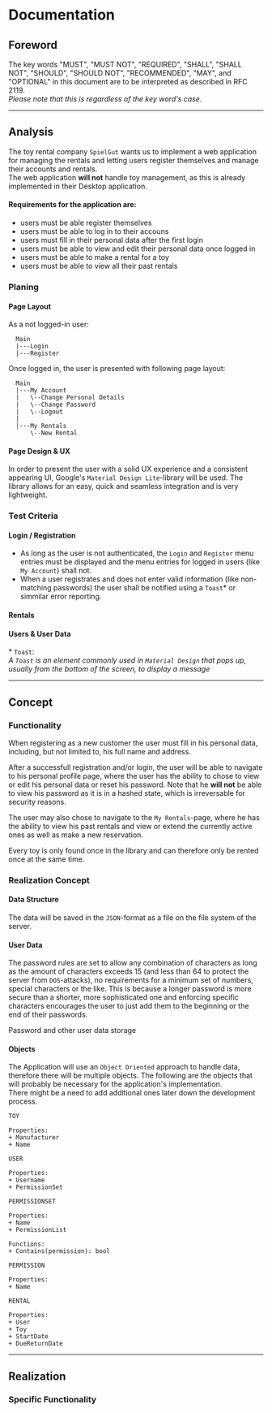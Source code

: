 # Documentation

## Foreword

The key words "MUST", "MUST NOT", "REQUIRED", "SHALL", "SHALL
NOT", "SHOULD", "SHOULD NOT", "RECOMMENDED",  "MAY", and
"OPTIONAL" in this document are to be interpreted as described in
RFC 2119.  
*Please note that this is regardless of the key word's case.*  


******
## Analysis

The toy rental company `SpielGut` wants us to implement a web application for managing
the rentals and letting users register themselves and manage their accounts and rentals.  
The web application **will not** handle toy management, as this is already implemented in their
Desktop application.  

#### Requirements for the application are:
 * users must be able register themselves
 * users must be able to log in to their accouns
 * users must fill in their personal data after the first login
 * users must be able to view and edit their personal data once logged in
 * users must be able to make a rental for a toy
 * users must be able to view all their past rentals


### Planing

#### Page Layout

As a not logged-in user:  

```
  Main
  |---Login
  |---Register
```

Once logged in, the user is presented with following page layout:  

```
  Main
  |---My Account
  |   \--Change Personal Details
  |   \--Change Password
  |   \--Logout
  |
  |---My Rentals
      \--New Rental
```

#### Page Design & UX

In order to present the user with a solid UX experience
and a consistent appearing UI, Google's `Material Design Lite`-library will
be used.
The library allows for an easy, quick and seamless integration and
is very lightweight.  
<!-- TODO -->

### Test Criteria

#### Login / Registration

 * As long as the user is not authenticated, the `Login` and `Register` menu entries must be displayed and the menu entries for logged in users (like `My Account`) shall not.  
 * When a user registrates and does not enter valid information (like non-matching passwords) the user shall be notified using a `Toast`\* or simmilar error reporting.  

#### Rentals
#### Users & User Data

<!-- TODO -->

\* `Toast`:  
*A `Toast` is an element commonly used in `Material Design` that pops up, usually from the bottom of the screen, to display a message*  

******
## Concept

### Functionality

When registering as a new customer the user must fill in his
personal data, including, but not limited to, his full name and address.  

After a successfull registration and/or login, the user will be
able to navigate to his personal profile page, where the user has
the ability to chose to view or edit his personal data or reset
his password.
Note that he **will not** be able to view his password
as it is in a hashed state, which is irreversable for
security reasons.  

The user may also chose to navigate to the `My Rentals`-page,
where he has the ability to view his past rentals and view or extend
the currently active ones as well as make a new reservation.  

Every toy is only found once in the library and
can therefore only be rented once at the same time.  

### Realization Concept

#### Data Structure

The data will be saved in the `JSON`-format as a file
on the file system of the server.  

#### User Data
<!-- TODO: User handling/registration -->

The password rules are set to allow any combination of characters
as long as the amount of characters exceeds 15 (and less than 64 to protect the server from `DOS`-attacks), no requirements for
a minimum set of numbers, special characters or the like.
This is because a longer password is more secure than a shorter,
more sophisticated one and enforcing specific characters encourages the
user to just add them to the beginning or the end of their passwords.  

Password and other user data storage

#### Objects

The Application will use an `Object Oriented` approach to
handle data, therefore there will be multiple objects.
The following are the objects that will probably be necessary for
the application's implementation.  
There might be a need to add additional ones later down the
development process.  

```
TOY

Properties:
+ Manufacturer
+ Name
```

```
USER

Properties:
+ Username
+ PermissionSet
```

```
PERMISSIONSET

Properties:
+ Name
+ PermissionList

Functions:
+ Contains(permission): bool
```

```
PERMISSION

Properties:
+ Name
```

```
RENTAL

Properties:
+ User
+ Toy
+ StartDate
+ DueReturnDate
```



******
## Realization

<!-- TODO -->

### Specific Functionality

<!-- TODO -->




